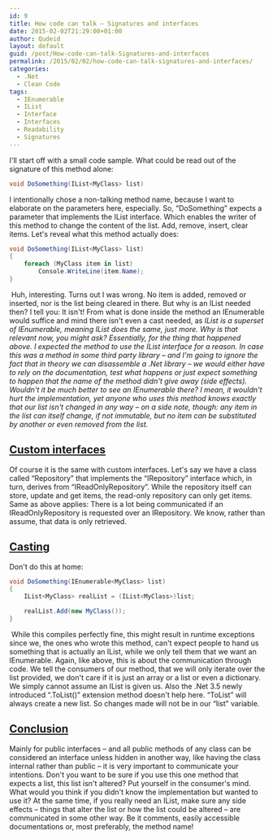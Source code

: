 ```yaml
---
id: 9
title: How code can talk – Signatures and interfaces
date: 2015-02-02T21:29:00+01:00
author: Qudeid
layout: default
guid: /post/How-code-can-talk-Signatures-and-interfaces
permalink: /2015/02/02/how-code-can-talk-signatures-and-interfaces/
categories:
  - .Net
  - Clean Code
tags:
  - IEnumerable
  - IList
  - Interface
  - Interfaces
  - Readability
  - Signatures
---
```

I'll start off with a small code sample. What could be read out of the signature of this method alone:

```csharp
void DoSomething(IList<MyClass> list)
```

I intentionally chose a non-talking method name, because I want to elaborate on the parameters here, especially. So, “DoSomething” expects a parameter that implements the IList<T> interface. Which enables the writer of this method to change the content of the list. Add, remove, insert, clear items. Let's reveal what this method actually does:

```csharp
void DoSomething(IList<MyClass> list)
{
    foreach (MyClass item in list)
        Console.WriteLine(item.Name);
}
```

&nbsp;Huh, interesting. Turns out I was wrong. No item is added, removed or inserted, nor is the list being cleared in there. But why is an IList<MyClass> needed then? I tell you: It isn't! From what is done inside the method an IEnumerable<MyClass> would suffice and mind there isn't even a cast needed, as _IList<T> is a superset of IEnumerable<T>, meaning IList<T> does the same, just more. Why is that relevant now, you might ask? Essentially, for the thing that happened above. I expected the method to use the IList interface for a reason. In case this was a method in some third party library – and I'm going to ignore the fact that in theory we can disassemble a .Net library – we would either have to rely on the documentation, test what happens or just expect something to happen that the name of the method didn't give away (side effects). Wouldn't it be much better to see an IEnumerable<MyClass> there? I mean, it wouldn't hurt the implementation, yet anyone who uses this method knows exactly that our list isn't changed in any way – on a side note, though: any item in the list can itself change, if not immutable, but no item can be substituted by another or even removed from the list._

## <span style="text-decoration: underline;">Custom interfaces</span>

Of course it is the same with custom interfaces. Let's say we have a class called “Repository” that implements the “IRepository” interface which, in turn, derives from “IReadOnlyRepository”. While the repository itself can store, update and get items, the read-only repository can only get items. Same as above applies: There is a lot being communicated if an IReadOnlyRepository is requested over an IRepository. We know, rather than assume, that data is only retrieved.

## <span style="text-decoration: underline;">Casting</span>

Don't do this at home: 

```csharp
void DoSomething(IEnumerable<MyClass> list)
{
    IList<MyClass> realList = (IList<MyClass>)list;

    realList.Add(new MyClass());
}
```

&nbsp;While this compiles perfectly fine, this might result in runtime exceptions since we, the ones who wrote this method, can't expect people to hand us something that is actually an IList, while we only tell them that we want an IEnumerable. Again, like above, this is about the communication through code. We tell the consumers of our method, that we will only iterate over the list provided, we don't care if it is just an array or a list or even a dictionary. We simply cannot assume an IList is given us. Also the .Net 3.5 newly introduced “.ToList<T>()” extension method doesn't help here. “ToList” will always create a new list. So changes made will not be in our “list” variable.

## <span style="text-decoration: underline;">Conclusion</span>

Mainly for public interfaces – and all public methods of any class can be considered an interface unless hidden in another way, like having the class internal rather than public – it is very important to communicate your intentions. Don't you want to be sure if you use this one method that expects a list, this list isn't altered? Put yourself in the consumer's mind. What would you think if you didn't know the implementation but wanted to use it? At the same time, if you really need an IList, make sure any side effects – things that alter the list or how the list could be altered – are communicated in some other way. Be it comments, easily accessible documentations or, most preferably, the method name!